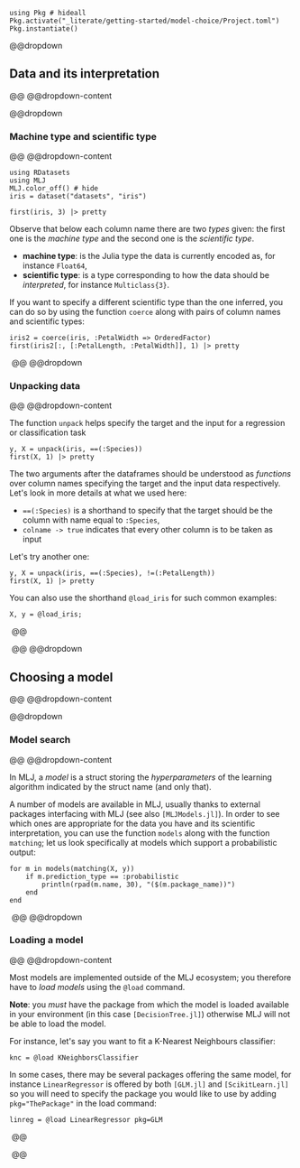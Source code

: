 <!--This file was generated, do not modify it.-->
````julia:ex1
using Pkg # hideall
Pkg.activate("_literate/getting-started/model-choice/Project.toml")
Pkg.instantiate()
````

[MLJ.jl]: https://github.com/alan-turing-institute/MLJ.jl
[RDatasets.jl]: https://github.com/JuliaStats/RDatasets.jl
[MLJModels.jl]: https://github.com/alan-turing-institute/MLJModels.jl
[DecisionTree.jl]: https://github.com/bensadeghi/DecisionTree.jl
[NearestNeighbors.jl]: https://github.com/KristofferC/NearestNeighbors.jl
[GLM.jl]: https://github.com/JuliaStats/GLM.jl
[ScikitLearn.jl]: https://github.com/cstjean/ScikitLearn.jl

@@dropdown
## Data and its interpretation
@@
@@dropdown-content

@@dropdown
### Machine type and scientific type
@@
@@dropdown-content

````julia:ex2
using RDatasets
using MLJ
MLJ.color_off() # hide
iris = dataset("datasets", "iris")

first(iris, 3) |> pretty
````

Observe that below each column name there are two _types_ given: the first one is the _machine type_ and the second one is the _scientific type_.

* **machine type**: is the Julia type the data is currently encoded as, for instance `Float64`,
* **scientific type**: is a type corresponding to how the data should be _interpreted_, for instance `Multiclass{3}`.

If you want to specify a different scientific type than the one inferred, you can do so by using the function `coerce` along with pairs of column names and scientific types:

````julia:ex3
iris2 = coerce(iris, :PetalWidth => OrderedFactor)
first(iris2[:, [:PetalLength, :PetalWidth]], 1) |> pretty
````

‎
@@
@@dropdown
### Unpacking data
@@
@@dropdown-content

The function `unpack` helps specify the target and the input for a regression or classification task

````julia:ex4
y, X = unpack(iris, ==(:Species))
first(X, 1) |> pretty
````

The two arguments after the dataframes should be understood as _functions_ over column names specifying the target and the input data respectively.
Let's look in more details at what we used here:

* `==(:Species)` is a shorthand to specify that the target should be the column with name equal to `:Species`,
* `colname -> true` indicates that every other column is to be taken as input

Let's try another one:

````julia:ex5
y, X = unpack(iris, ==(:Species), !=(:PetalLength))
first(X, 1) |> pretty
````

You can also use the shorthand `@load_iris` for such common examples:

````julia:ex6
X, y = @load_iris;
````

‎
@@

‎
@@
@@dropdown
## Choosing a model
@@
@@dropdown-content

@@dropdown
### Model search
@@
@@dropdown-content

In MLJ, a _model_ is a struct storing the _hyperparameters_ of the learning algorithm indicated by the struct name (and only that).

A number of models are available in MLJ, usually thanks to external packages interfacing with MLJ (see also `[MLJModels.jl]`).
In order to see which ones are appropriate for the data you have and its scientific interpretation, you can use the function `models` along with the function `matching`; let us look specifically at models which support a probabilistic output:

````julia:ex7
for m in models(matching(X, y))
    if m.prediction_type == :probabilistic
        println(rpad(m.name, 30), "($(m.package_name))")
    end
end
````

‎
@@
@@dropdown
### Loading a model
@@
@@dropdown-content

Most models are implemented outside of the MLJ ecosystem; you therefore have to _load models_ using the `@load` command.

**Note**: you _must_ have the package from which the model is loaded available in your environment (in this case `[DecisionTree.jl]`) otherwise MLJ will not be able to load the model.

For instance, let's say you want to fit a K-Nearest Neighbours classifier:

````julia:ex8
knc = @load KNeighborsClassifier
````

In some cases, there may be several packages offering the same model, for instance `LinearRegressor` is offered by both `[GLM.jl]` and `[ScikitLearn.jl]` so you will need to specify the package you would like to use by adding `pkg="ThePackage"` in the load command:

````julia:ex9
linreg = @load LinearRegressor pkg=GLM
````

‎
@@

‎
@@

